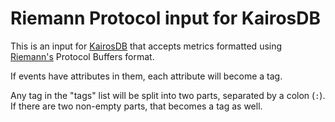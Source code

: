 # Riemann Protocol input for KairosDB

This is an input for [KairosDB](http://kairosdb.github.io) that accepts metrics formatted using [Riemann's](http://riemann.io) Protocol Buffers format.

If events have attributes in them, each attribute will become a tag.

Any tag in the "tags" list will be split into two parts, separated by a colon (`:`). If there are two non-empty parts, that becomes a tag as well.